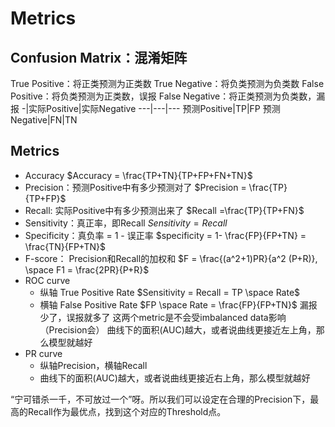 # Metrics
## Confusion Matrix：混淆矩阵
True Positive：将正类预测为正类数
True Negative：将负类预测为负类数
False Positive：将负类预测为正类数，误报
False Negative：将正类预测为负类数，漏报
-|实际Positive|实际Negative
---|---|---
预测Positive|TP|FP
预测Negative|FN|TN

## Metrics
* Accuracy
$Accuracy = \frac{TP+TN}{TP+FP+FN+TN}$
* Precision：预测Positive中有多少预测对了
$Precision = \frac{TP}{TP+FP}$
* Recall: 实际Positive中有多少预测出来了
$Recall =\frac{TP}{TP+FN}$
* Sensitivity：真正率，即Recall
$Sensitivity = Recall$
* Specificity：真负率 = 1 - 误正率 
$specificity = 1- \frac{FP}{FP+TN} = \frac{TN}{FP+TN}$
* F-score： Precision和Recall的加权和
$F = \frac{(a^2+1)PR}{a^2 (P+R)}, \space F1 = \frac{2PR}{P+R}$
* ROC curve
    * 纵轴 True Positive Rate 
        $Sensitivity = Recall = TP \space Rate$
    * 横轴 False Positive Rate
        $FP \space Rate = \frac{FP}{FP+TN}$
    漏报少了，误报就多了
    这两个metric是不会受imbalanced data影响（Precision会）
    曲线下的面积(AUC)越大，或者说曲线更接近左上角，那么模型就越好
* PR curve
    * 纵轴Precision，横轴Recall
    * 曲线下的面积(AUC)越大，或者说曲线更接近右上角，那么模型就越好

“宁可错杀一千，不可放过一个”呀。所以我们可以设定在合理的Precision下，最高的Recall作为最优点，找到这个对应的Threshold点。